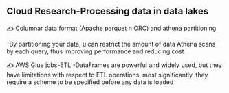 ## Cloud Research-Processing data in data lakes 

✍️ Columnar data format (Apache parquet n ORC) and athena partitioning 

-By partitioning your data, u can restrict the amount of data Athena scans by each query, thus improving performance and reducing cost 

✍️ AWS Glue jobs-ETL
-DataFrames are powerful and widely used, but they have limitations with respect to ETL operations. most significantly, they require a scheme to be specified before any data is loaded 

